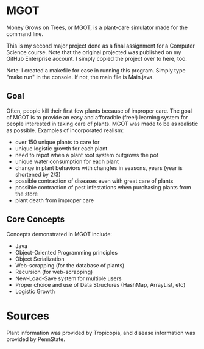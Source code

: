 # MGOT
Money Grows on Trees, or MGOT, is a plant-care simulator made for the command line.

This is my second major project done as a final assignment for a Computer Science course. Note that the original projected was published on my GitHub Enterprise account. I simply copied the project over to here, too.

Note: I created a makefile for ease in running this program. Simply type "make run" in the console. If not, the main file is Main.java.

## Goal
Often, people kill their first few plants because of improper care. The goal of MGOT is to provide an easy and afforadble (free!) learning system for people interested in taking care of plants. MGOT was made to be as realistic as possible. Examples of incorporated realism:
- over 150 unique plants to care for
- unique logistic growth for each plant
- need to repot when a plant root system outgrows the pot
- unique water consumption for each plant 
- change in plant behaviors with changfes in seasons, years (year is shortened by 2/3)
- possible contraction of diseases even with great care of plants
- possible contraction of pest infestations when purchasing plants from the store
- plant death from improper care

## Core Concepts
Concepts demonstrated in MGOT include:
- Java
- Object-Oriented Programming principles
- Object Serialization
- Web-scrapping (for the database of plants)
- Recursion (for web-scrapping)
- New-Load-Save system for multiple users
- Proper choice and use of Data Structures (HashMap, ArrayList, etc)
- Logistic Growth

# Sources
Plant information was provided by Tropicopia, and disease information was provided by PennState.
